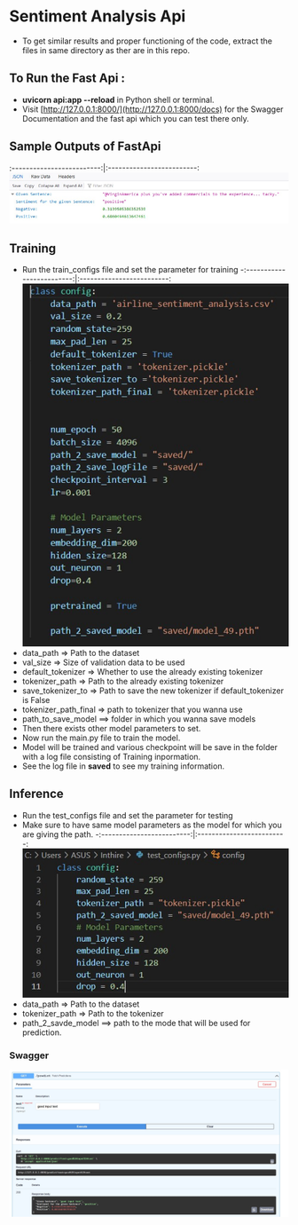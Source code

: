 # Sentiment Analysis Api
- To get similar results and proper functioning of the code, extract the files in same directory as ther are in this repo.
## To Run the Fast Api : 
- **uvicorn api:app --reload** in Python shell or terminal.
-  Visit [http://127.0.0.1:8000/](http://127.0.0.1:8000/docs) for the Swagger Documentation and the fast api which you can test there only.


## Sample Outputs of FastApi    
:-------------------------:|:-------------------------:
![](https://github.com/aayush9753/sentiment_analysis_api/blob/main/repo_images/output_example.jpg)

## Training
- Run the train_configs file and set the parameter for training
-:-------------------------:|:-------------------------:
![](https://github.com/aayush9753/sentiment_analysis_api/blob/main/repo_images/train_configs.jpg)
- data_path => Path to the dataset
- val_size => Size of validation data to be used
- default_tokenizer => Whether to use the already existing tokenizer
- tokenizer_path => Path to the already existing tokenizer
- save_tokenizer_to => Path to save the new tokenizer if default_tokenizer is False
- tokenizer_path_final => path to tokenizer that you wanna use
- path_to_save_model ==> folder in which you wanna save models
- Then there exists other model parameters to set.
- Now run the main.py file to train the model.
- Model will be trained and various checkpoint will be save in the folder with a log file consisting of Training inpormation.
- See the log file in **saved** to see my training information.

## Inference
- Run the test_configs file and set the parameter for testing
- Make sure to have same model parameters as the model for which you are giving the path.
-:-------------------------:|:-------------------------:
![](https://github.com/aayush9753/sentiment_analysis_api/blob/main/repo_images/test_configs.jpg)
- data_path => Path to the dataset
- tokenizer_path => Path to the tokenizer
- path_2_savde_model ==> path to the mode that will be used for prediction.

### Swagger 
![](https://github.com/aayush9753/sentiment_analysis_api/blob/main/repo_images/swagger.jpg)

